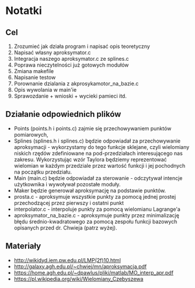 # Notatki

## Cel

1) Zrozumieć jak działa program i napisać opis teoretyczny
2) Napisać własny aproksymator.c 
3) Integracja naszego aproksymator.c ze splines.c
4) Poprawa nieczytelności już gotowych modułów
5) Zmiana makefile
6) Napisanie testow
7) Porownanie dzialania z akprosykamotor_na_bazie.c
8) Opis wywolania w main'ie
9) Sprawozdanie + wnioski + wycieki pamieci itd.

## Działanie odpowiednich plików

- Points (points.h i points.c) zajmie się przechowywaniem punktów pomiarowych,
- Splines (splines.h i splines.c) będzie odpowiadał za przechowywanie aproksymacji - wykorzystamy do tego funkcje sklejane, czyli wielomiany niskich rzędów zdefiniowane na pod-przedziałach interesującego nas zakresu. Wykorzystując wzór Taylora będziemy reprezentować wielomian w każdym przedziale przez wartość funkcji i jej pochodnych na początku przedziału.
- Main (main.c) będzie odpowiadał za sterowanie - odczytywał intencje użytkownika i wywoływał pozostałe moduły.
- Maker będzie generował aproksymację na podstawie punktów.
- prosta.c - aproksymuje wszystkie punkty za pomocą jednej prostej przechodzącej przez pierwszy i ostatni punkt
- interpolator.c - interpoluje punkty za pomocą wielomianu Lagrange'a
- aproksymator_na_bazie.c - aproksymuje punkty przez minimalizację błędu średnio-kwadratowego za pomocą zespołu funkcji bazowych opisanych przed dr. Chwieja (patrz wyżej).

## Materiały

- http://wikidyd.iem.pw.edu.pl/LMP(2f)10.html
- http://galaxy.agh.edu.pl/~chwiej/mn/aproksymacja.pdf
- https://home.agh.edu.pl/~dpawlus/pliki/matlab/MO_interp_apr.pdf
- https://pl.wikipedia.org/wiki/Wielomiany_Czebyszewa
